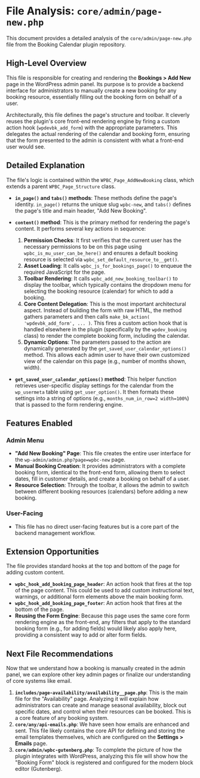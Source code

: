 # File Analysis: `core/admin/page-new.php`

This document provides a detailed analysis of the `core/admin/page-new.php` file from the Booking Calendar plugin repository.

## High-Level Overview

This file is responsible for creating and rendering the **Bookings > Add New** page in the WordPress admin panel. Its purpose is to provide a backend interface for administrators to manually create a new booking for any booking resource, essentially filling out the booking form on behalf of a user.

Architecturally, this file defines the page's structure and toolbar. It cleverly reuses the plugin's core front-end rendering engine by firing a custom action hook (`wpdevbk_add_form`) with the appropriate parameters. This delegates the actual rendering of the calendar and booking form, ensuring that the form presented to the admin is consistent with what a front-end user would see.

## Detailed Explanation

The file's logic is contained within the `WPBC_Page_AddNewBooking` class, which extends a parent `WPBC_Page_Structure` class.

-   **`in_page()` and `tabs()` methods**: These methods define the page's identity. `in_page()` returns the unique slug `wpbc-new`, and `tabs()` defines the page's title and main header, "Add New Booking".

-   **`content()` method**: This is the primary method for rendering the page's content. It performs several key actions in sequence:
    1.  **Permission Checks**: It first verifies that the current user has the necessary permissions to be on this page using `wpbc_is_mu_user_can_be_here()` and ensures a default booking resource is selected via `wpbc_set_default_resource_to__get()`.
    2.  **Asset Loading**: It calls `wpbc_js_for_bookings_page()` to enqueue the required JavaScript for the page.
    3.  **Toolbar Rendering**: It calls `wpbc_add_new_booking_toolbar()` to display the toolbar, which typically contains the dropdown menu for selecting the booking resource (calendar) for which to add a booking.
    4.  **Core Content Delegation**: This is the most important architectural aspect. Instead of building the form with raw HTML, the method gathers parameters and then calls `make_bk_action( 'wpdevbk_add_form', ... )`. This fires a custom action hook that is handled elsewhere in the plugin (specifically by the `wpdev_booking` class) to render the complete booking form, including the calendar.
    5.  **Dynamic Options**: The parameters passed to the action are dynamically generated by the `get_saved_user_calendar_options()` method. This allows each admin user to have their own customized view of the calendar on this page (e.g., number of months shown, width).

-   **`get_saved_user_calendar_options()` method**: This helper function retrieves user-specific display settings for the calendar from the `wp_usermeta` table using `get_user_option()`. It then formats these settings into a string of options (e.g., `months_num_in_row=2 width=100%`) that is passed to the form rendering engine.

## Features Enabled

### Admin Menu

-   **"Add New Booking" Page**: This file creates the entire user interface for the `wp-admin/admin.php?page=wpbc-new` page.
-   **Manual Booking Creation**: It provides administrators with a complete booking form, identical to the front-end form, allowing them to select dates, fill in customer details, and create a booking on behalf of a user.
-   **Resource Selection**: Through the toolbar, it allows the admin to switch between different booking resources (calendars) before adding a new booking.

### User-Facing

-   This file has no direct user-facing features but is a core part of the backend management workflow.

## Extension Opportunities

The file provides standard hooks at the top and bottom of the page for adding custom content.

-   **`wpbc_hook_add_booking_page_header`**: An action hook that fires at the top of the page content. This could be used to add custom instructional text, warnings, or additional form elements above the main booking form.
-   **`wpbc_hook_add_booking_page_footer`**: An action hook that fires at the bottom of the page.
-   **Reusing the Form Engine**: Because this page uses the same core form rendering engine as the front-end, any filters that apply to the standard booking form (e.g., for adding fields) would likely also apply here, providing a consistent way to add or alter form fields.

## Next File Recommendations

Now that we understand how a booking is manually created in the admin panel, we can explore other key admin pages or finalize our understanding of core systems like email.

1.  **`includes/page-availability/availability__page.php`**: This is the main file for the "Availability" page. Analyzing it will explain how administrators can create and manage seasonal availability, block out specific dates, and control when their resources can be booked. This is a core feature of any booking system.
2.  **`core/any/api-emails.php`**: We have seen how emails are enhanced and sent. This file likely contains the core API for defining and storing the email templates themselves, which are configured on the **Settings > Emails** page.
3.  **`core/admin/wpbc-gutenberg.php`**: To complete the picture of how the plugin integrates with WordPress, analyzing this file will show how the "Booking Form" block is registered and configured for the modern block editor (Gutenberg).
